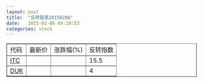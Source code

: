 ```yaml
---
layout: post
title:  "反转股票20150206"
date:   2015-02-06 04:18:53
categories: stock
---
```


<script type="text/javascript">
var stockList = []
stockList.push('gb_itc');
stockList.push('gb_duk');
</script>

<table border="1">
 <tr>
 <td>代码</td>
  <td>最新价</td>
  <td>涨跌幅(%)</td>
 <td>反转指数</td>
</tr>
  <tr id="itc"><td><a href="http://stock.finance.sina.com.cn/usstock/quotes/ITC.html" target="_blank">ITC</a></td><td></td><td></td><td>15.5</td></tr>
  <tr id="duk"><td><a href="http://stock.finance.sina.com.cn/usstock/quotes/DUK.html" target="_blank">DUK</a></td><td></td><td></td><td>4</td></tr>
</table>
